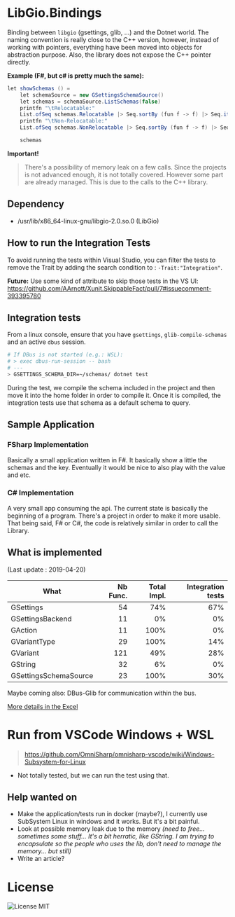 # LibGio.Bindings
Binding between `libgio` (gsettings, glib, ...) and the Dotnet world. The naming convention is really close to the C++ version, however, instead of working with pointers, everything have been moved into objects for abstraction purpose. Also, the library does not expose the C++ pointer directly.

**Example (F#, but c# is pretty much the same):**
```csharp
let showSchemas () = 
    let schemaSource = new GSettingsSchemaSource()
    let schemas = schemaSource.ListSchemas(false)
    printfn "\tRelocatable:"
    List.ofSeq schemas.Relocatable |> Seq.sortBy (fun f -> f) |> Seq.iter (fun schema -> printfn "\t\t%s" schema)
    printfn "\tNon-Relocatable:"
    List.ofSeq schemas.NonRelocatable |> Seq.sortBy (fun f -> f) |> Seq.iter (fun schema -> printfn "\t\t%s" schema)

    schemas
```

**Important!**
> There's a possibility of memory leak on a few calls. Since the projects is not advanced enough, it is not totally covered. However some part are already managed. This is due to the calls to the C++ library.

## Dependency
* /usr/lib/x86_64-linux-gnu/libgio-2.0.so.0 (LibGio)

## How to run the Integration Tests
To avoid running the tests within Visual Studio, you can filter the tests to remove the Trait by adding the search condition to : `-Trait:"Integration"`.

**Future:** Use some kind of attribute to skip those tests in the VS UI: https://github.com/AArnott/Xunit.SkippableFact/pull/7#issuecomment-393395780

## Integration tests
From a linux console, ensure that you have `gsettings`, `glib-compile-schemas` and an active `dbus` session.
```sh
# If DBus is not started (e.g.: WSL):
# > exec dbus-run-session -- bash
# ---
> GSETTINGS_SCHEMA_DIR=~/schemas/ dotnet test
```

During the test, we compile the schema included in the project and then move it into the home folder in order to compile it. Once it is compiled, the integration tests use that schema as a default schema to query.

## Sample Application
### FSharp Implementation
Basically a small application written in F#. It basically show a little the schemas and the key. Eventually it would be nice to also play with the value and etc.

### C# Implementation
A very small app consuming the api. The current state is basically the beginning of a program. There's a project in order to make it more usable. That being said, F# or C#, the code is relatively similar in order to call the Library.

## What is implemented
(Last update : 2019-04-20)

| What | Nb Func. | Total Impl. | Integration tests |
| ---- | --------: | -----------: | -----------------: | 
| GSettings | 54 | 74% | 67% |
| GSettingsBackend | 11 | 0% | 0% |
| GAction | 11 | 100% | 0% |
| GVariantType | 29 | 100% | 14% |
| GVariant | 121 | 49% | 28% |
| GString | 32 |  6% | 0% |
| GSettingsSchemaSource | 23 | 100% | 30% | 

Maybe coming also: DBus-Glib for communication within the bus.

[More details in the Excel](./ImplementedFeatures.xlsx)

# Run from VSCode Windows + WSL
> https://github.com/OmniSharp/omnisharp-vscode/wiki/Windows-Subsystem-for-Linux

* Not totally tested, but we can run the test using that.

## Help wanted on
- Make the application/tests run in docker (maybe?), I currently use SubSystem Linux in windows and it works. But it's a bit painful.
- Look at possible memory leak due to the memory *(need to free... sometimes some stuff... It's a bit herratic, like GString. I am trying to encapsulate so the people who uses the lib, don't need to manage the memory... but still)*
- Write an article?

# License
![License MIT](https://img.shields.io/github/license/Nordes/HoNoSoFt.LibGio.Bindings.svg)

